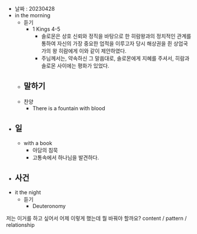 - 날짜 : 20230428
- in the morning
	- 듣기
		- 1 Kings 4-5
			- 솔로몬은 상호 신뢰와 정직을 바탕으로 한 히람왕과의 정치적인 관계를 통하여 자신의 가장 중요한 업적을 이루고자 당시 해상권을 쥔 상업국가의 왕 히람에게 이와 같이 제안하였다.
			- 주님께서는, 약속하신 그 말씀대로, 솔로몬에게 지혜를 주셔서, 히람과 솔로몬 사이에는 평화가 있었다.		
	- 말하기
		- 
	- 찬양
		- There is a fountain with blood
- 일
	- 
	- with a book
		- 아담의 침묵
		- 고통속에서 하나님을 발견하다.
- 사건
	- 
- it the night
	- 듣기
		- Deuteronomy 






저는 이거를 하고 싶어서 어제 이렇게 했는데 뭘 바꿔야 할까요?
content / pattern / relationship